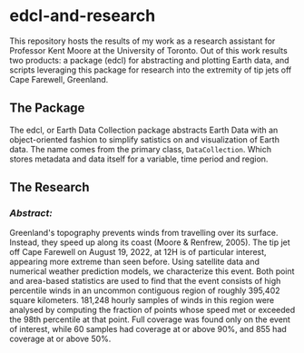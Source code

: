 # edcl-and-research

This repository hosts the results of my work as a research assistant for Professor Kent Moore at the University of Toronto. Out of this work results two products: a package (edcl) for abstracting and plotting Earth data, and scripts leveraging this package for research into the extremity of tip jets off Cape Farewell, Greenland.

## The Package
The edcl, or Earth Data Collection package abstracts Earth Data with an object-oriented fashion to simplify satistics on and visualization of Earth data. The name comes from the primary class, `DataCollection`. Which stores metadata and data itself for a variable, time period and region.

## The Research
### _Abstract:_
Greenland's topography prevents winds from travelling over its surface. Instead, they speed up along its coast (Moore & Renfrew, 2005). The tip jet off Cape Farewell on August 19, 2022, at 12H is of particular interest, appearing more extreme than seen before. Using satellite data and numerical weather prediction models, we characterize this event. Both point and area-based statistics are used to find that the event consists of high percentile winds in an uncommon contiguous region of roughly 395,402 square kilometers. 181,248 hourly samples of winds in this region were analysed by computing the fraction of points whose speed met or exceeded the 98th percentile at that point. Full coverage was found only on the event of interest, while 60 samples had coverage at or above 90%, and 855 had coverage at or above 50%.

